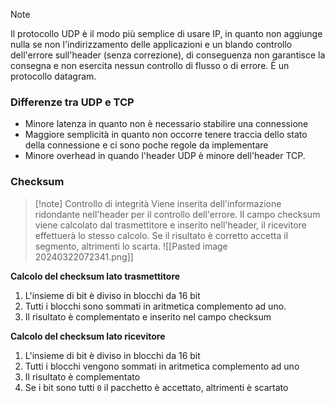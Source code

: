 >[!note]
>Il protocollo UDP è il modo più semplice di usare IP, in quanto non aggiunge nulla se non l'indirizzamento delle applicazioni e un blando controllo dell'errore sull'header (senza correzione), di conseguenza non garantisce la consegna e non esercita nessun controllo di flusso o di errore. È un protocollo datagram.

### Differenze tra UDP e TCP
- Minore latenza in quanto non è necessario stabilire una connessione
- Maggiore semplicità in quanto non occorre tenere traccia dello stato della connessione e ci sono poche regole da implementare
- Minore overhead in quando l'header UDP è minore dell'header TCP.

### Checksum
>[!note] Controllo di integrità
>Viene inserita dell'informazione ridondante nell'header per il controllo dell'errore. Il campo checksum viene calcolato dal trasmettitore e inserito nell'header, il ricevitore effettuerà lo stesso calcolo. Se il risultato è corretto accetta il segmento, altrimenti lo scarta.
>![[Pasted image 20240322072341.png]]

**Calcolo del checksum lato trasmettitore**
1. L'insieme di bit è diviso in blocchi da 16 bit
2. Tutti i blocchi sono sommati in aritmetica complemento ad uno.
3. Il risultato è complementato e inserito nel campo checksum

**Calcolo del checksum lato ricevitore**
1. L'insieme di bit è diviso in blocchi da 16 bit
2. Tutti i blocchi vengono sommati in aritmetica complemento ad uno
3. Il risultato è complementato
4. Se i bit sono tutti `0` il pacchetto è accettato, altrimenti è scartato



